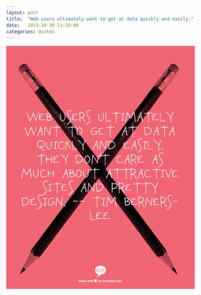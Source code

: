 ```yaml
---
layout: post
title:  "Web users ultimately want to get at data quickly and easily."
date:   2013-10-30 21:18:00
categories: Quotes
---
```

<img alt="Web users ultimately want to get at data quickly and easily." src="/assets/posts/web-users-ultimately.png" />